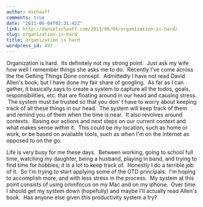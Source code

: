 ```yaml
---
author: dschaaff
comments: true
date: "2011-06-04T02:31:42Z"
link: http://danielschaaff.com/2011/06/04/organization-is-hard/
slug: organization-is-hard
title: Organization is hard
wordpress_id: 497
---
```


  Organization is hard.  Its definitely not my strong point.  Just ask my wife how well I remember things she asks me to do.  Recently I've come across the the Getting Things Done concept.  Admittedly I have not read David Allen's book, but I have done my fair share of googling.  As far as I can gather, it basically says to create a system to capture all the todos, goals, responsibilities, etc. that are floating around in our head and causing stress.  The system must be trusted so that you don' t have to worry about keeping track of all these things in our head.  The system will keep track of them and remind you of them when the time is near.  It also revolves around contexts.  Basing our actions and next steps on our current context and what makes sense within it.  This could be my location, such as home or work, or be based on available tools, such as when I'm on the internet as opposed to on the go.

Life is very busy for me these days.  Between working, going to school full time, watching my daughter, being a husband, playing in band, and trying to find time for hobbies; it is a lot to keep track of.  Honestly I do a terrible job of it.  So I'm trying to start applying some of the GTD principals.  I'm hoping to accomplish more, and with less stress in the process.  My system at this point consists of using omnifocus on my Mac and on my iphone.  Over time I should get my system down (hopefully) and maybe I'll actually read Allen's book.  Has anyone else given this productivity system a try?

 

